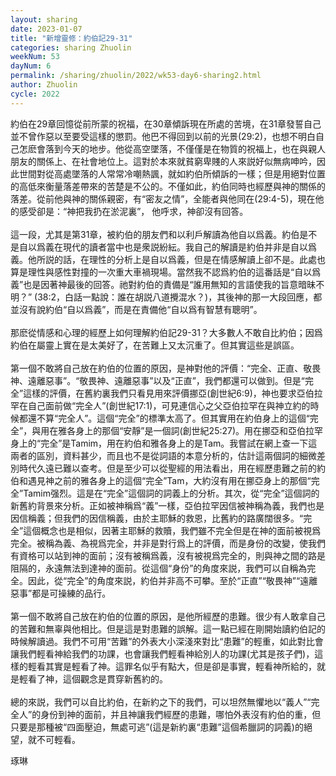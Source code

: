 ```yaml
---
layout: sharing
date: 2023-01-07
title: "新增靈修：約伯記29-31"
categories: sharing Zhuolin
weekNum: 53
dayNum: 6
permalink: /sharing/zhuolin/2022/wk53-day6-sharing2.html
author: Zhuolin
cycle: 2022
---
```


約伯在29章回憶從前所蒙的祝福，在30章傾訴現在所處的苦境，在31章發誓自己並不曾作惡以至要受這樣的懲罰。他巴不得回到以前的光景(29:2)，也想不明白自己怎麽會落到今天的地步。他從高空墜落，不僅僅是在物質的祝福上，也在與親人朋友的關係上、在社會地位上。這對於本來就貧窮卑賤的人來説好似無病呻吟，因此世間對從高處墜落的人常常冷嘲熱諷，就如約伯所傾訴的一樣；但是用絕對位置的高低來衡量落差帶來的苦楚是不公的。不僅如此，約伯同時也經歷與神的關係的落差。從前他與神的關係親密，有“密友之情”，全能者與他同在(29:4-5)，現在他的感受卻是：“神把我扔在淤泥裏”， 他呼求，神卻沒有回答。  
   
這一段，尤其是第31章，被約伯的朋友們和以利戶解讀為他自以爲義。約伯是不是自以爲義在現代的讀者當中也是衆説紛紜。我自己的解讀是約伯并非是自以爲義。他所説的話，在理性的分析上是自以爲義，但是在情感解讀上卻不是。此處也算是理性與感性對撞的一次重大車禍現場。當然我不認爲約伯的這番話是“自以爲義”也是因著神最後的回答。祂對約伯的責備是“誰用無知的言語使我的旨意暗昧不明？” (38:2，白話一點說：誰在胡説八道攪混水？)，其後神的那一大段回應，都並沒有說約伯“自以爲義”，而是在責備他“自以爲有智慧有聰明”。  
   
那麽從情感和心理的經歷上如何理解約伯記29-31？大多數人不敢自比約伯；因爲約伯在屬靈上實在是太美好了，在苦難上又太沉重了。但其實這些是誤區。  
   
第一個不敢將自己放在約伯的位置的原因，是神對他的評價：“完全、正直、敬畏神、遠離惡事”。“敬畏神、遠離惡事”以及“正直”，我們都還可以做到。但是“完全”這樣的評價，在舊約裏我們只看見用來評價挪亞(創世紀6:9)，神也要求亞伯拉罕在自己面前做“完全人”(創世紀17:1)，可見連信心之父亞伯拉罕在與神立約的時候都還不算“完全人”。這個“完全”的標準太高了。但其實用在約伯身上的這個“完全”，與用在雅各身上的那個“安靜”是一個詞(創世紀25:27)。用在挪亞和亞伯拉罕身上的“完全”是Tamim，用在約伯和雅各身上的是Tam。我嘗試在網上查一下這兩者的區別，資料甚少，而且也不是從詞語的本意分析的，估計這兩個詞的細微差別時代久遠已難以查考。但是至少可以從聖經的用法看出，用在經歷患難之前的約伯和遇見神之前的雅各身上的這個“完全”Tam，大約沒有用在挪亞身上的那個“完全”Tamim强烈。這是在“完全”這個詞的詞義上的分析。其次，從“完全”這個詞的新舊約背景來分析。正如被神稱爲“義”一樣，亞伯拉罕因信被神稱為義，我們也是因信稱義；但我們的因信稱義，由於主耶穌的救恩，比舊約的路廣闊很多。“完全”這個概念也是相似，因著主耶穌的救贖，我們雖不完全但是在神的面前被視爲完全。被稱為義、為視爲完全，并非是對行爲上的評價，而是身份的改變，使我們有資格可以站到神的面前；沒有被稱爲義，沒有被視爲完全的，則與神之間的路是阻隔的，永遠無法到達神的面前。從這個“身份”的角度來説，我們可以自稱為完全。因此，從“完全”的角度來説，約伯并非高不可攀。至於“正直”“敬畏神”“遠離惡事”都是可操練的品行。  
   
第一個不敢將自己放在約伯的位置的原因，是他所經歷的患難。很少有人敢拿自己的苦難和無辜與他相比。但是這是對患難的誤解。這一點已經在剛開始讀約伯記的時候解讀過。我們不可用“苦難”的外表大小深淺來對比“患難”的輕重，如此對比會讓我們輕看神給我們的功課，也會讓我們輕看神給別人的功課(尤其是孩子們)，這樣的輕看其實是輕看了神。這罪名似乎有點大，但是卻是事實，輕看神所給的，就是輕看了神，這個觀念是貫穿新舊約的。  
   
總的來説，我們可以自比約伯，在新約之下的我們，可以坦然無懼地以“義人”“完全人”的身份到神的面前，并且神讓我們經歷的患難，哪怕外表沒有約伯的重，但只要是那種被“四面壓迫，無處可逃”(這是新約裏“患難”這個希臘詞的詞義)的絕望，就不可輕看。  

琢琳  
    


